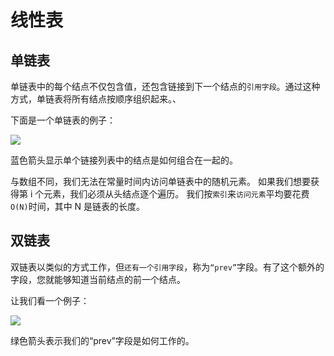 # 线性表

## 单链表

单链表中的每个结点不仅包含值，还包含链接到下一个结点的`引用字段`。通过这种方式，单链表将所有结点按顺序组织起来。、

下面是一个单链表的例子：

![](http://dunwu.test.upcdn.net/images/data-structure/list/单链表.png)

蓝色箭头显示单个链接列表中的结点是如何组合在一起的。

与数组不同，我们无法在常量时间内访问单链表中的随机元素。 如果我们想要获得第 i 个元素，我们必须从头结点逐个遍历。 我们按`索引`来`访问元素`平均要花费 `O(N)`时间，其中 N 是链表的长度。

## 双链表

双链表以类似的方式工作，但`还有一个引用字段`，称为`“prev”`字段。有了这个额外的字段，您就能够知道当前结点的前一个结点。

让我们看一个例子：

![](http://dunwu.test.upcdn.net/images/data-structure/list/双链表.png)

绿色箭头表示我们的“prev”字段是如何工作的。
